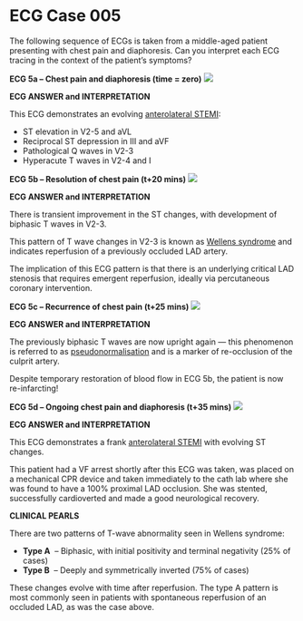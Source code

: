 # ECG Case 005


The following sequence of ECGs is taken from a middle-aged patient presenting with chest pain and diaphoresis. Can you interpret each ECG tracing in the context of the patient’s symptoms?



**ECG 5a – Chest pain and diaphoresis (time = zero)** 
![](https://litfl.com/wp-content/uploads/2018/08/TOP-100-ECG-QUIZ-LITFL-005-1.jpg)

**ECG ANSWER and INTERPRETATION** 


This ECG demonstrates an evolving [anterolateral STEMI](https://litfl.com/anterior-myocardial-infarction-ecg-library/):

- ST elevation in V2-5 and aVL
- Reciprocal ST depression in III and aVF
- Pathological Q waves in V2-3
- Hyperacute T waves in V2-4 and I



**ECG 5b – Resolution of chest pain (t+20 mins)** 
![](https://litfl.com/wp-content/uploads/2018/08/TOP-100-ECG-QUIZ-LITFL-005-2b.jpg)

**ECG ANSWER and INTERPRETATION** 


There is transient improvement in the ST changes, with development of biphasic T waves in V2-3.


This pattern of T wave changes in V2-3 is known as [Wellens syndrome](https://litfl.com/wellens-syndrome-ecg-library/) and indicates reperfusion of a previously occluded LAD artery.


The implication of this ECG pattern is that there is an underlying critical LAD stenosis that requires emergent reperfusion, ideally via percutaneous coronary intervention.



**ECG 5c – Recurrence of chest pain (t+25 mins)** 
![](https://litfl.com/wp-content/uploads/2018/09/TOP-100-ECG-QUIZ-LITFL-005-3.jpg)

**ECG ANSWER and INTERPRETATION** 


The previously biphasic T waves are now upright again — this phenomenon is referred to as [pseudonormalisation](https://hqmeded-ecg.blogspot.com.au/2014/03/pseudonormalization.html) and is a marker of re-occlusion of the culprit artery.


Despite temporary restoration of blood flow in ECG 5b, the patient is now re-infarcting!



**ECG 5d – Ongoing chest pain and diaphoresis (t+35 mins)** 
![](https://litfl.com/wp-content/uploads/2018/08/TOP-100-ECG-QUIZ-LITFL-005-4.jpg)

**ECG ANSWER and INTERPRETATION** 


This ECG demonstrates a frank [anterolateral STEMI](https://litfl.com/anterior-myocardial-infarction-ecg-library/) with evolving ST changes.


This patient had a VF arrest shortly after this ECG was taken, was placed on a mechanical CPR device and taken immediately to the cath lab where she was found to have a 100% proximal LAD occlusion. She was stented, successfully cardioverted and made a good neurological recovery.

**CLINICAL PEARLS** 


There are two patterns of T-wave abnormality seen in Wellens syndrome:

- **Type A**  – Biphasic, with initial positivity and terminal negativity (25% of cases)
- **Type B**  – Deeply and symmetrically inverted (75% of cases)


These changes evolve with time after reperfusion. The type A pattern is most commonly seen in patients with spontaneous reperfusion of an occluded LAD, as was the case above.


